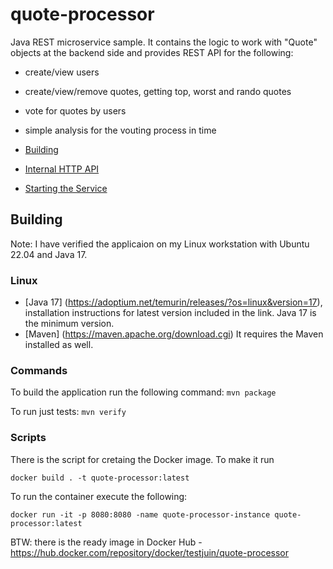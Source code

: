 # quote-processor
Java REST microservice sample. It contains the logic to work with "Quote" objects at the backend side and provides REST API for the following:
- create/view users
- create/view/remove quotes, getting top, worst and rando quotes
- vote for quotes by users
- simple analysis for the vouting process in time

- [Building](#building)
- [Internal HTTP API](#http-api)
- [Starting the Service](#start-service)

## Building

Note: I have verified the applicaion on my Linux workstation with Ubuntu 22.04 and Java 17.

### Linux
- [Java 17] (https://adoptium.net/temurin/releases/?os=linux&version=17), installation instructions for latest version included in the link. Java 17 is the minimum version.
- [Maven] (https://maven.apache.org/download.cgi) It requires the Maven installed as well.

### Commands 
To build the application run the following command:
`mvn package`

To run just tests:
`mvn verify`

### Scripts

There is the script for cretaing the Docker image. To make it run

`docker build . -t quote-processor:latest`

To run the container execute the following:

`docker run -it -p 8080:8080 -name quote-processor-instance quote-processor:latest`

BTW: there is the ready image in Docker Hub - https://hub.docker.com/repository/docker/testjuin/quote-processor


